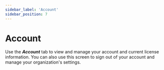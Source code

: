 ```yaml
---
sidebar_label: 'Account'
sidebar_position: 7
---
```


# Account

Use the ***Account*** tab to view and manage your account and current license information. You can also use this screen to sign out of your account and manage your organization's settings.

